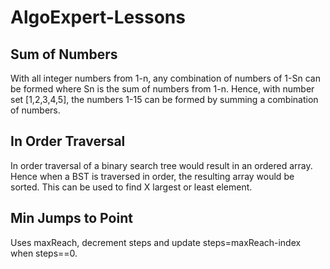 # AlgoExpert-Lessons

## Sum of Numbers
With all integer numbers from 1-n, any combination of numbers of 1-Sn can be formed where Sn is the sum of numbers from 1-n. Hence, with number set [1,2,3,4,5], the numbers 1-15 can be formed by summing a combination of numbers.
 
## In Order Traversal
In order traversal of a binary search tree would result in an ordered array. Hence when a BST is traversed in order, the resulting array would be sorted. This can be used to find X largest or least element.
 ## Min Jumps to Point
Uses maxReach, decrement steps and update steps=maxReach-index when steps==0.

